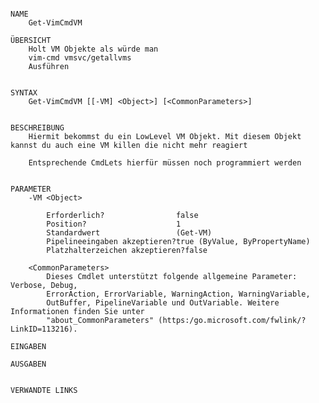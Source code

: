 ﻿```

NAME
    Get-VimCmdVM
    
ÜBERSICHT
    Holt VM Objekte als würde man 
    vim-cmd vmsvc/getallvms
    Ausführen
    
    
SYNTAX
    Get-VimCmdVM [[-VM] <Object>] [<CommonParameters>]
    
    
BESCHREIBUNG
    Hiermit bekommst du ein LowLevel VM Objekt. Mit diesem Objekt kannst du auch eine VM killen die nicht mehr reagiert
    
    Entsprechende CmdLets hierfür müssen noch programmiert werden
    

PARAMETER
    -VM <Object>
        
        Erforderlich?                false
        Position?                    1
        Standardwert                 (Get-VM)
        Pipelineeingaben akzeptieren?true (ByValue, ByPropertyName)
        Platzhalterzeichen akzeptieren?false
        
    <CommonParameters>
        Dieses Cmdlet unterstützt folgende allgemeine Parameter: Verbose, Debug,
        ErrorAction, ErrorVariable, WarningAction, WarningVariable,
        OutBuffer, PipelineVariable und OutVariable. Weitere Informationen finden Sie unter 
        "about_CommonParameters" (https:/go.microsoft.com/fwlink/?LinkID=113216). 
    
EINGABEN
    
AUSGABEN
    
    
VERWANDTE LINKS



```

